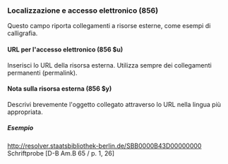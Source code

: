 ### Localizzazione e accesso elettronico (856)
Questo campo riporta collegamenti a risorse esterne, come esempi di calligrafia.

#### URL per l'accesso elettronico (856 $u)
Inserisci lo URL della risorsa esterna. Utilizza sempre dei collegamenti permanenti (permalink).

#### Nota sulla risorsa esterna (856 $y)
Descrivi brevemente l'oggetto collegato attraverso lo URL nella lingua più appropriata.

##### Esempio
[http://resolver.staatsbibliothek-berlin.de/SBB0000B43D00000000  
](http://resolver.staatsbibliothek-berlin.de/SBB0000B43D00000000) Schriftprobe [D-B Am.B 65 / p. 1, 26]

